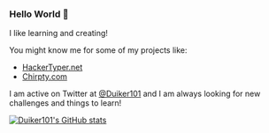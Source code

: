### Hello World 👋

I like learning and creating!

You might know me for some of my projects like:
- [HackerTyper.net](https://hackertyper.com)
- [Chirpty.com](https://chirpty.com)

I am active on Twitter at [@Duiker101](https://twitter.com/duiker101) and I am always looking for new challenges and things to learn!


[![Duiker101's GitHub stats](https://github-readme-stats.vercel.app/api?username=duiker101&count_private=true&show_icons=true)](https://github.com/anuraghazra/github-readme-stats)

